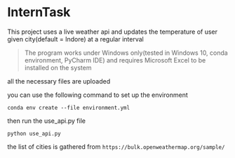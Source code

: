 # InternTask

This project uses a live weather api and updates the temperature of user given city(default = Indore) at a regular interval 

> The program works under Windows only(tested in Windows 10, conda environment, PyCharm IDE) and requires Microsoft Excel to be installed on the system 

all the necessary files are uploaded

you can use the following command to set up the environment

`conda env create --file environment.yml`

then run the use_api.py file

`python use_api.py`


the list of cities is gathered from `https://bulk.openweathermap.org/sample/`
